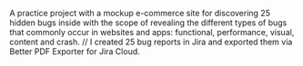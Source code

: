 A practice project with a mockup e-commerce site for discovering 25 hidden bugs inside with the scope of revealing the different types of bugs that commonly occur in websites and apps: functional, performance, visual, content and crash. //
I created 25 bug reports in Jira and exported them via Better PDF Exporter for Jira Cloud.
